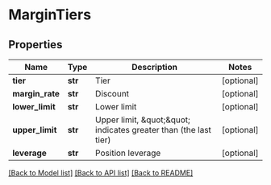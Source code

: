 # MarginTiers

## Properties
Name | Type | Description | Notes
------------ | ------------- | ------------- | -------------
**tier** | **str** | Tier | [optional] 
**margin_rate** | **str** | Discount | [optional] 
**lower_limit** | **str** | Lower limit | [optional] 
**upper_limit** | **str** | Upper limit, \&quot;\&quot; indicates greater than (the last tier) | [optional] 
**leverage** | **str** | Position leverage | [optional] 

[[Back to Model list]](../README.md#documentation-for-models) [[Back to API list]](../README.md#documentation-for-api-endpoints) [[Back to README]](../README.md)


